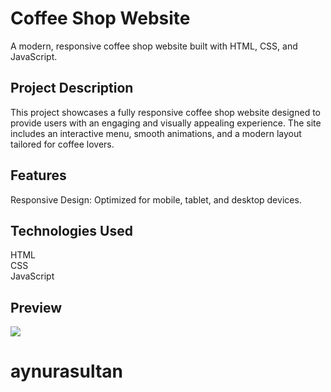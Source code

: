 <h1>Coffee Shop Website</h1>
A modern, responsive coffee shop website built with HTML, CSS, and JavaScript.

<h2>Project Description</h2>
This project showcases a fully responsive coffee shop website designed to provide users with an engaging and visually appealing experience. The site includes an interactive menu, smooth animations, and a modern layout tailored for coffee lovers.

<h2>Features</h2>
Responsive Design: Optimized for mobile, tablet, and desktop devices.

<h2>Technologies Used</h2>
HTML
<br>
CSS
<br>
JavaScript

<h2>Preview</h2>

![][def]

[def]: coffee-shop.gif
# aynurasultan
